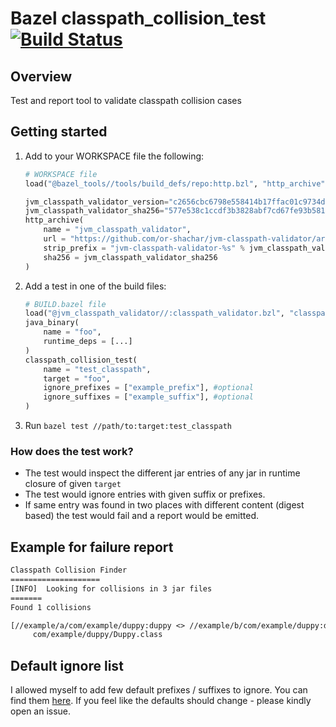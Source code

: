 # Bazel classpath_collision_test [![Build Status](https://api.cirrus-ci.com/github/or-shachar/jvm-classpath-validator.svg)](https://cirrus-ci.com/github/or-shachar/jvm-classpath-validator/master)


## Overview
Test and report tool to validate classpath collision cases

## Getting started
1. Add to your WORKSPACE file the following:
    ```python
    # WORKSPACE file
    load("@bazel_tools//tools/build_defs/repo:http.bzl", "http_archive")
    
    jvm_classpath_validator_version="c2656cbc6798e558414b17ffac01c9734d645910" # update this as needed
    jvm_classpath_validator_sha256="577e538c1ccdf3b3828abf7cd67fe93b58190cad26a8f81c12a5aa9f24a2f029" # update this as needed
    http_archive(
        name = "jvm_classpath_validator",
        url = "https://github.com/or-shachar/jvm-classpath-validator/archive/%s.tar.gz" % jvm_classpath_validator_version,
        strip_prefix = "jvm-classpath-validator-%s" % jvm_classpath_validator_version,
        sha256 = jvm_classpath_validator_sha256
    )
    ```
2. Add a test in one of the build files:
    ```python
    # BUILD.bazel file
    load("@jvm_classpath_validator//:classpath_validator.bzl", "classpath_collision_test")
    java_binary(
        name = "foo",
        runtime_deps = [...]
    )
    classpath_collision_test(
        name = "test_classpath",
        target = "foo",
        ignore_prefixes = ["example_prefix"], #optional
        ignore_suffixes = ["example_suffix"], #optional
    )
    ```
3. Run `bazel test //path/to:target:test_classpath`

### How does the test work?
* The test would inspect the different jar entries of any jar in runtime closure of given `target`
* The test would ignore entries with given suffix or prefixes. 
* If same entry was found in two places with different content (digest based) the test would fail and a report would be emitted.


## Example for failure report
```txt
Classpath Collision Finder
====================
[INFO]	Looking for collisions in 3 jar files
=======
Found 1 collisions

[//example/a/com/example/duppy:duppy <> //example/b/com/example/duppy:duppy]:
	 com/example/duppy/Duppy.class

```


## Default ignore list
I allowed myself to add few default prefixes / suffixes to ignore.
You can find them [here](https://github.com/or-shachar/jvm-classpath-validator/blob/master/src/main/com/bazelbuild/java/classpath/ClassPathValidator.java#L11).
If you feel like the defaults should change - please kindly open an issue.

